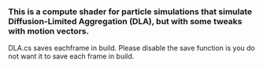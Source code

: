 ### This is a compute shader for particle simulations that simulate Diffusion-Limited Aggregation (DLA), but with some tweaks with motion vectors. 

DLA.cs saves eachframe in build. Please disable the save function is you do not want it to save each frame in build. 